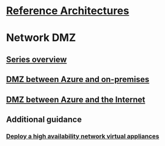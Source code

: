 # [Reference Architectures](/azure/architecture)
# Network DMZ
## [Series overview](./index.md)
## [DMZ between Azure and on-premises](./secure-vnet-hybrid.md)
## [DMZ between Azure and the Internet](./secure-vnet-dmz.md)
## Additional guidance
### [Deploy a high availability network virtual appliances](./nva-ha.md)